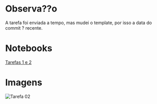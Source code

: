 # Observa??o
A tarefa foi enviada a tempo, mas mudei o template, por isso a data do commit ? recente.

# Notebooks
[Tarefas 1 e 2](https://github.com/carl-marqs/MC536/blob/master/lab01/notebooks/Lab01.ipynb)

# Imagens
![Tarefa 02](https://i.imgur.com/5BgAArP.png)

